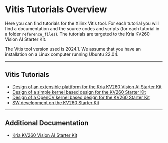# Vitis Tutorials Overview

Here you can find tutorials for the Xilinx Vitis tool. For each tutorial you will find a documentation and the source codes and scripts (for each tutorial in a folder `reference_files`). The tutorials are targeted to the Kria KV260 Vision AI Starter Kit. 

The Vitis tool version used is 2024.1. We assume that you have an installation on a Linux computer running Ubuntu 22.04.

---
## Vitis Tutorials
* [Design of an extensible plattform for the Kria KV260 Vision AI Starter Kit](01_extensible_platform/vitis_extensible_streaming_platform_design.md)
* [Design of a simple kernel based design for the KV260 Starter Kit](02_kernel_based_design/vitis_kernel_based_design.md)
* [Design of a OpenCV kernel based design for the KV260 Starter Kit](03_opencv_kernel/vitis_opencv_design.md)
* [SW development on the KV260 Starter Kit](04_sw_development/vscode_cpp_development.md)

---
## Additional Documentation
* [Kria KV260 Vision AI Starter Kit](https://www.amd.com/en/products/system-on-modules/kria/k26/kv260-vision-starter-kit.html)

